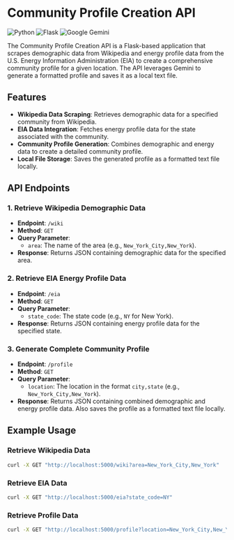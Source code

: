 
# Community Profile Creation API

![Python](https://img.shields.io/badge/Python-3.8%2B-blue)
![Flask](https://img.shields.io/badge/Flask-2.0%2B-green)
![Google Gemini](https://img.shields.io/badge/Google%20Gemini-API-orange)

The Community Profile Creation API is a Flask-based application that scrapes demographic data from Wikipedia and energy profile data from the U.S. Energy Information Administration (EIA) to create a comprehensive community profile for a given location. The API leverages Gemini to generate a formatted profile and saves it as a local text file.

## Features

- **Wikipedia Data Scraping**: Retrieves demographic data for a specified community from Wikipedia.
- **EIA Data Integration**: Fetches energy profile data for the state associated with the community.
- **Community Profile Generation**: Combines demographic and energy data to create a detailed community profile.
- **Local File Storage**: Saves the generated profile as a formatted text file locally.

## API Endpoints

### 1. Retrieve Wikipedia Demographic Data
- **Endpoint**: `/wiki`
- **Method**: `GET`
- **Query Parameter**:
  - `area`: The name of the area (e.g., `New_York_City,New_York`).
- **Response**: Returns JSON containing demographic data for the specified area.

### 2. Retrieve EIA Energy Profile Data
- **Endpoint**: `/eia`
- **Method**: `GET`
- **Query Parameter**:
  - `state_code`: The state code (e.g., `NY` for New York).
- **Response**: Returns JSON containing energy profile data for the specified state.

### 3. Generate Complete Community Profile
- **Endpoint**: `/profile`
- **Method**: `GET`
- **Query Parameter**:
  - `location`: The location in the format `city,state` (e.g., `New_York_City,New_York`).
- **Response**: Returns JSON containing combined demographic and energy profile data. Also saves the profile as a formatted text file locally.

## Example Usage

### Retrieve Wikipedia Data
```bash
curl -X GET "http://localhost:5000/wiki?area=New_York_City,New_York"
```
### Retrieve EIA Data
```bash
curl -X GET "http://localhost:5000/eia?state_code=NY"
```
### Retrieve Profile Data
```bash
curl -X GET "http://localhost:5000/profile?location=New_York_City,New_York"
```
